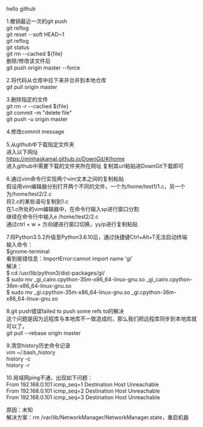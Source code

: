 hello github


1.撤销最近一次的git push  
  git reflog  
  git reset --soft HEAD~1  
  git reflog   
  git status   
  git rm --cached ${file}  
  删除/修改该文件后  
  git push origin master --force  


2.将代码从仓库中拉下来并合并到本地仓库  
  git pull origin master  


3.删除指定的文件  
  git rm -r --cached ${file}  
  git commit -m "delete file"  
  git push -u origin master  


4.修改commit message  


5.从github中下载指定文件夹  
  进入以下网址  
  https://minhaskamal.github.io/DownGit/#/home  
  进入github中需要下载的文件夹所在网址
  复制其url粘贴进DownGit下载即可


6.通过vim命令行实现两个vim文本之间的复制粘贴  
  假设用vim编辑器分别打开两个不同的文件，一个为/home/test1/1.c，另一个为/home/test2/2.c  
  将2.c的某些语句复制到1.c  
  在1.c所处的vim编辑器中，在命令行输入sp进行窗口分割  
  继续在命令行中输入e /home/test2/2.c  
  通过ctrl + w + 方向键进行窗口切换，yy/p进行复制粘贴  


7.将Python3.5.2升级至Python3.6.10后，通过快捷键Ctrl+Alt+T无法启动终端    
  输入命令：  
  $gnome-terminal  
  看到报错信息：ImportError:cannot import name 'gi'  
  解决：  
  $ cd /usr/lib/python3/dist-packages/gi/  
  $ sudo mv _gi_cairo.cpython-35m-x86_64-linux-gnu.so  _gi_cairo.cpython-36m-x86_64-linux-gnu.so  
  $ sudo mv _gi.cpython-35m-x86_64-linux-gnu.so _gi.cpython-36m-x86_64-linux-gnu.so  
  
  
8.git push错误failed to push some refs to的解决  
  这个问题是因为远程库与本地库不一致造成的，那么我们把远程库同步到本地库就可以了。  
  git pull --rebase origin master  
  

9.清空history历史命令记录  
  vim ~/.bash_history  
  history -c  
  history -r  
  
  
10.局域网ping不通，出现如下问题：  
   From 192.168.0.101 icmp_seq=1 Destination Host Unreachable  
   From 192.168.0.101 icmp_seq=2 Destination Host Unreachable  
   From 192.168.0.101 icmp_seq=3 Destination Host Unreachable  

   原因：未知    
   解决方案：rm /var/lib/NetworkManager/NetworkManager.state，重启机器  
